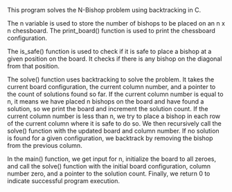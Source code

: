 This program solves the N-Bishop problem using backtracking in C.

The n variable is used to store the number of bishops to be placed on an n x n chessboard. The print_board() function is used to print the chessboard configuration.

The is_safe() function is used to check if it is safe to place a bishop at a given position on the board. It checks if there is any bishop on the diagonal from that position.

The solve() function uses backtracking to solve the problem. It takes the current board configuration, the current column number, and a pointer to the count of solutions found so far. If the current column number is equal to n, it means we have placed n bishops on the board and have found a solution, so we print the board and increment the solution count. If the current column number is less than n, we try to place a bishop in each row of the current column where it is safe to do so. We then recursively call the solve() function with the updated board and column number. If no solution is found for a given configuration, we backtrack by removing the bishop from the previous column.

In the main() function, we get input for n, initialize the board to all zeroes, and call the solve() function with the initial board configuration, column number zero, and a pointer to the solution count. Finally, we return 0 to indicate successful program execution.